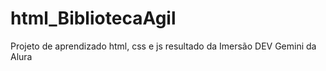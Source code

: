 # html_BibliotecaAgil
Projeto de aprendizado html, css e js resultado da Imersão DEV Gemini da Alura
